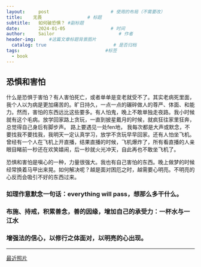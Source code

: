 ```yaml
---
layout:     post                       # 使用的布局（不需要改）
title:    无畏                 # 标题 
subtitle:   如何破恐惧？ #副标题
date:       2024-01-05                 # 时间
author:     Sailor                        # 作者
header-img:     #这篇文章标题背景图片
  catalog: true                         # 是否归档
tags:                                #标签
  - book
---
```


## 恐惧和害怕

  什么是恐惧于害怕？有人害怕死亡，或者单单是变老就受不了。其实老病死里面，我个人以为病是更加痛苦的。旷日持久，一点一点的碾碎做人的尊严、体面、和能力。然而，害怕的东西远比这些要多。有人怕鬼，晚上不敢单独走夜路。我小时候就有这个毛病。放学回家路上贪玩，一直到披星戴月的时候，就疯狂往家里狂奔，总觉得自己身后有脚步声。 路上要遇见一处fen地， 我每次都是大声或默念，不要找我不要找我，我明天一定认真学习，放学不贪玩早早回家。还有人怕坐飞机。曾经有一个人在飞机上开直播，结果直播的时候，飞机爆炸了，所有看直播的人亲眼目睹前一秒还在欢笑嬉闹，后一秒就火光冲天，自此再也不敢坐飞机了。

  恐惧和害怕是嗔心的一种，力量很强大。我也有自己害怕的东西。晚上做梦的时候经常换着马甲出来晃。如何解决呢？越是面对困厄之时，越需要心明亮。不明亮的心反而会吸引不好的东西过来。

### 如理作意默念一句话：everything will pass，想那么多干什么。

### 布施、持戒，积累善念，善的因缘，增加自己的承受力：一杯水与一江水

### 增强法的信心，以修行之体面对，以明亮的心出现。

---

[最近照片](https://www.flickr.com/photos/191528289@N02/)
